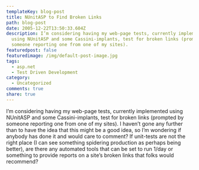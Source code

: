 ```yaml
---
templateKey: blog-post
title: NUnitASP to Find Broken Links
path: blog-post
date: 2005-12-22T13:50:33.604Z
description: I’m considering having my web-page tests, currently implemented
  using NUnitASP and some Cassini-implants, test for broken links (prompted by
  someone reporting one from one of my sites).
featuredpost: false
featuredimage: /img/default-post-image.jpg
tags:
  - asp.net
  - Test Driven Development
category:
  - Uncategorized
comments: true
share: true
---
```

<!--StartFragment-->

I’m considering having my web-page tests, currently implemented using NUnitASP and some Cassini-implants, test for broken links (prompted by someone reporting one from one of my sites). I haven’t gone any further than to have the idea that this might be a good idea, so I’m wondering if anybody has done it and would care to comment? If unit-tests are not the right place (I can see something spidering production as perhaps being better), are there any automated tools that can be set to run 1/day or something to provide reports on a site’s broken links that folks would recommend?

<!--EndFragment-->